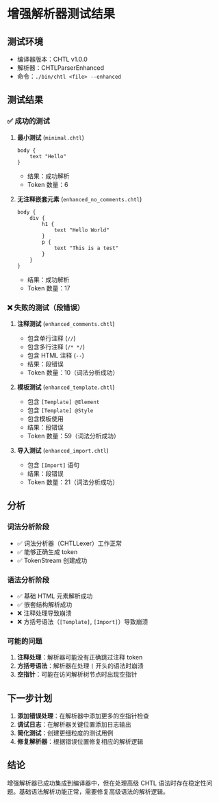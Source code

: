 # 增强解析器测试结果

## 测试环境
- 编译器版本：CHTL v1.0.0
- 解析器：CHTLParserEnhanced
- 命令：`./bin/chtl <file> --enhanced`

## 测试结果

### ✅ 成功的测试

1. **最小测试** (`minimal.chtl`)
   ```chtl
   body {
       text "Hello"
   }
   ```
   - 结果：成功解析
   - Token 数量：6

2. **无注释嵌套元素** (`enhanced_no_comments.chtl`)
   ```chtl
   body {
       div {
           h1 {
               text "Hello World"
           }
           p {
               text "This is a test"
           }
       }
   }
   ```
   - 结果：成功解析
   - Token 数量：17

### ❌ 失败的测试（段错误）

1. **注释测试** (`enhanced_comments.chtl`)
   - 包含单行注释 (`//`)
   - 包含多行注释 (`/* */`)
   - 包含 HTML 注释 (`--`)
   - 结果：段错误
   - Token 数量：10（词法分析成功）

2. **模板测试** (`enhanced_template.chtl`)
   - 包含 `[Template] @Element`
   - 包含 `[Template] @Style`
   - 包含模板使用
   - 结果：段错误
   - Token 数量：59（词法分析成功）

3. **导入测试** (`enhanced_import.chtl`)
   - 包含 `[Import]` 语句
   - 结果：段错误
   - Token 数量：21（词法分析成功）

## 分析

### 词法分析阶段
- ✅ 词法分析器（CHTLLexer）工作正常
- ✅ 能够正确生成 token
- ✅ TokenStream 创建成功

### 语法分析阶段
- ✅ 基础 HTML 元素解析成功
- ✅ 嵌套结构解析成功
- ❌ 注释处理导致崩溃
- ❌ 方括号语法（`[Template]`, `[Import]`）导致崩溃

### 可能的问题
1. **注释处理**：解析器可能没有正确跳过注释 token
2. **方括号语法**：解析器在处理 `[` 开头的语法时崩溃
3. **空指针**：可能在访问解析树节点时出现空指针

## 下一步计划

1. **添加错误处理**：在解析器中添加更多的空指针检查
2. **调试日志**：在解析器关键位置添加日志输出
3. **简化测试**：创建更细粒度的测试用例
4. **修复解析器**：根据错误位置修复相应的解析逻辑

## 结论

增强解析器已成功集成到编译器中，但在处理高级 CHTL 语法时存在稳定性问题。基础语法解析功能正常，需要修复高级语法的解析逻辑。